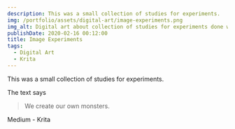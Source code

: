 ```yaml
---
description: This was a small collection of studies for experiments.
img: /portfolio/assets/digital-art/image-experiments.png
img_alt: Digital art about collection of studies for experiments done with Krita
publishDate: 2020-02-16 00:12:00
title: Image Experiments
tags:
  - Digital Art
  - Krita
---
```


This was a small collection of studies for experiments.

The text says

> We create our own monsters.

Medium - Krita
